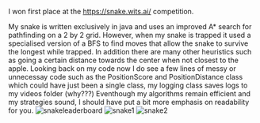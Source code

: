 I won first place at the https://snake.wits.ai/ competition. 

My snake is written exclusively in java and uses an improved A* search for pathfinding on a 2 by 2 grid. 
However, when my snake is trapped it used a specialised version of a BFS to find moves that allow the snake to survive the longest while trapped.
In addition there are many other heuristics such as going a certain distance towards the center when not closest to the apple.
Looking back on my code now I do see a few lines of messy or unnecessay code such as the PositionScore and PositionDistance class which could have just been a single class,
my logging class saves logs to my videos folder (why???)
Eventhough my algorithms remain efficient and my strategies sound, I should have put a bit more emphasis on readability for you.
![snakeleaderboard](https://github.com/user-attachments/assets/0a54f836-3684-45fa-8738-209cbf19e1b0)
![snake1](https://github.com/user-attachments/assets/70d71930-24ad-4f47-9e76-8402920c47c6)
![snake2](https://github.com/user-attachments/assets/47f9bfce-52b7-4ef7-82ea-29f9c5c0cfe5)
